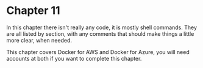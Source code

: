 # Chapter 11

In this chapter there isn't really any code, it is mostly shell commands. They are all listed by section, with any comments that should make things a little more clear, when needed.

This chapter covers Docker for AWS and Docker for Azure, you will need accounts at both if you want to complete this chapter.
